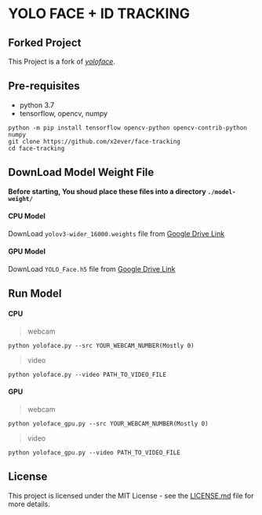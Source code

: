# YOLO FACE + ID TRACKING

## Forked Project

This Project is a fork of [*yoloface*](https://github.com/sthanhng/yoloface).

## Pre-requisites

* python 3.7
* tensorflow, opencv, numpy

```
python -m pip install tensorflow opencv-python opencv-contrib-python numpy
git clone https://github.com/x2ever/face-tracking
cd face-tracking
```

## DownLoad Model Weight File

**Before starting, You shoud place these files into a directory `./model-weight/`**


#### CPU Model
    
DownLoad `yolov3-wider_16000.weights` file from [Google Drive Link](https://drive.google.com/file/d/1xYasjU52whXMLT5MtF7RCPQkV66993oR/view?usp=sharing)

#### GPU Model

DownLoad `YOLO_Face.h5` file from [Google Drive Link](https://docs.google.com/uc?export=download&id=1a_pbXPYNj7_Gi6OxUqNo_T23Dt_9CzOV)



## Run Model

#### CPU

> webcam

    python yoloface.py --src YOUR_WEBCAM_NUMBER(Mostly 0)

> video

    python yoloface.py --video PATH_TO_VIDEO_FILE 

#### GPU

> webcam

    python yoloface_gpu.py --src YOUR_WEBCAM_NUMBER(Mostly 0)

> video

    python yoloface_gpu.py --video PATH_TO_VIDEO_FILE 

## License

This project is licensed under the MIT License - see the [LICENSE.md](LICENSE.md) file for more details.


